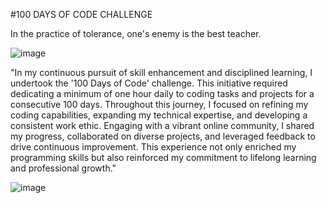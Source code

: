 #100 DAYS OF CODE CHALLENGE 

In the practice of tolerance, one's enemy is the best teacher.





![image](https://github.com/Karlie-crypto/Python-100days-tocode-challenge/assets/110098940/b4c883bb-8d8a-46e8-955a-591e84b6cb3a)












"In my continuous pursuit of skill enhancement and disciplined learning, I undertook the '100 Days of Code' challenge. This initiative required dedicating a minimum of one hour daily to coding tasks and projects for a consecutive 100 days. Throughout this journey, I focused on refining my coding capabilities, expanding my technical expertise, and developing a consistent work ethic. Engaging with a vibrant online community, I shared my progress, collaborated on diverse projects, and leveraged feedback to drive continuous improvement. This experience not only enriched my programming skills but also reinforced my commitment to lifelong learning and professional growth."







![image](https://user-images.githubusercontent.com/110098940/236671149-3b8bb479-d050-40ed-ab43-8bd0f620cffb.png)













